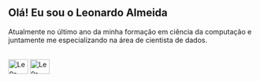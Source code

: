 ## Olá! Eu sou o Leonardo Almeida

Atualmente no último ano da minha formação em ciência da computação e juntamente me especializando na área de cientista de dados.

<div style="display: inline_block"><br>
  <img align="center" alt="Leo-Python" height="30" width="40" src="https://cdn.jsdelivr.net/gh/devicons/devicon@latest/icons/python/python-original.svg" />
  <img align="center" alt="Leo-Python" height="30" width="40" src="https://cdn.jsdelivr.net/gh/devicons/devicon@latest/icons/azuresqldatabase/azuresqldatabase-original.svg" />
  
</div>
